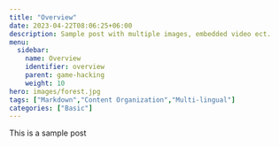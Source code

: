 ```yaml
---
title: "Overview"
date: 2023-04-22T08:06:25+06:00
description: Sample post with multiple images, embedded video ect.
menu:
  sidebar:
    name: Overview
    identifier: overview
    parent: game-hacking
    weight: 10
hero: images/forest.jpg
tags: ["Markdown","Content Organization","Multi-lingual"]
categories: ["Basic"]
---
```


This is a sample post
